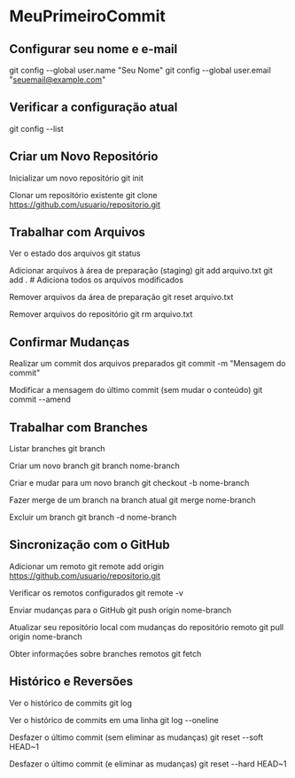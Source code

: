 # MeuPrimeiroCommit
## Configurar seu nome e e-mail

git config --global user.name "Seu Nome"
git config --global user.email "seuemail@example.com"

## Verificar a configuração atual
git config --list

## Criar um Novo Repositório
Inicializar um novo repositório
git init

Clonar um repositório existente
git clone https://github.com/usuario/repositorio.git

## Trabalhar com Arquivos
Ver o estado dos arquivos
git status

Adicionar arquivos à área de preparação (staging)
git add arquivo.txt
git add .   # Adiciona todos os arquivos modificados

Remover arquivos da área de preparação
git reset arquivo.txt

Remover arquivos do repositório
git rm arquivo.txt

## Confirmar Mudanças
Realizar um commit dos arquivos preparados
git commit -m "Mensagem do commit"

Modificar a mensagem do último commit (sem mudar o conteúdo)
git commit --amend

## Trabalhar com Branches
Listar branches
git branch

Criar um novo branch
git branch nome-branch

Criar e mudar para um novo branch
git checkout -b nome-branch

Fazer merge de um branch na branch atual
git merge nome-branch

Excluir um branch
git branch -d nome-branch

## Sincronização com o GitHub
Adicionar um remoto
git remote add origin https://github.com/usuario/repositorio.git

Verificar os remotos configurados
git remote -v

Enviar mudanças para o GitHub
git push origin nome-branch

Atualizar seu repositório local com mudanças do repositório remoto
git pull origin nome-branch

Obter informações sobre branches remotos
git fetch

## Histórico e Reversões
Ver o histórico de commits
git log

Ver o histórico de commits em uma linha
git log --oneline

Desfazer o último commit (sem eliminar as mudanças)
git reset --soft HEAD~1

Desfazer o último commit (e eliminar as mudanças)
git reset --hard HEAD~1